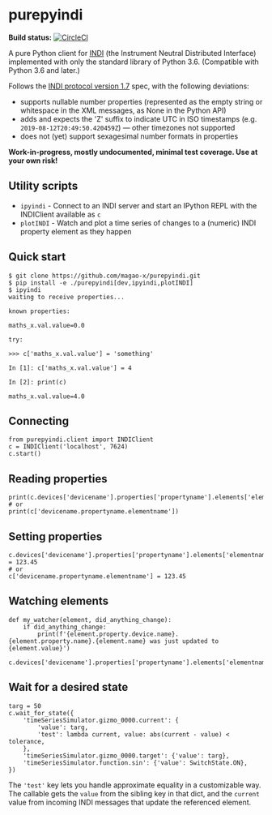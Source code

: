 # purepyindi

**Build status:** [![CircleCI](https://circleci.com/gh/magao-x/purepyindi.svg?style=svg)](https://circleci.com/gh/magao-x/purepyindi)

A pure Python client for [INDI](https://indilib.org/) (the Instrument Neutral Distributed Interface) implemented with only the standard library of Python 3.6. (Compatible with Python 3.6 and later.)

Follows the [INDI protocol version 1.7](http://www.clearskyinstitute.com/INDI/INDI.pdf) spec, with the following deviations:

  - supports nullable number properties (represented as the empty string or whitespace in the XML messages, as None in the Python API)
  - adds and expects the 'Z' suffix to indicate UTC in ISO timestamps (e.g. `2019-08-12T20:49:50.420459Z`) — other timezones not supported
  - does not (yet) support sexagesimal number formats in properties

**Work-in-progress, mostly undocumented, minimal test coverage. Use at your own risk!**

## Utility scripts

  * `ipyindi` - Connect to an INDI server and start an IPython REPL with the INDIClient available as `c`
  * `plotINDI` - Watch and plot a time series of changes to a (numeric) INDI property element as they happen

## Quick start

```
$ git clone https://github.com/magao-x/purepyindi.git
$ pip install -e ./purepyindi[dev,ipyindi,plotINDI]
$ ipyindi
waiting to receive properties...

known properties:

maths_x.val.value=0.0

try:

>>> c['maths_x.val.value'] = 'something'

In [1]: c['maths_x.val.value'] = 4

In [2]: print(c)

maths_x.val.value=4.0
```

## Connecting

```
from purepyindi.client import INDIClient
c = INDIClient('localhost', 7624)
c.start()
```

## Reading properties

```
print(c.devices['devicename'].properties['propertyname'].elements['elementname'].value)
# or
print(c['devicename.propertyname.elementname'])
```

## Setting properties

```
c.devices['devicename'].properties['propertyname'].elements['elementname'].value = 123.45
# or
c['devicename.propertyname.elementname'] = 123.45
```

## Watching elements

```
def my_watcher(element, did_anything_change):
    if did_anything_change:
        print(f'{element.property.device.name}.{element.property.name}.{element.name} was just updated to {element.value}')

c.devices['devicename'].properties['propertyname'].elements['elementname'].add_watcher(my_watcher)
```

## Wait for a desired state

```
targ = 50
c.wait_for_state({
    'timeSeriesSimulator.gizmo_0000.current': {
        'value': targ,
        'test': lambda current, value: abs(current - value) < tolerance,
    },
    'timeSeriesSimulator.gizmo_0000.target': {'value': targ},
    'timeSeriesSimulator.function.sin': {'value': SwitchState.ON},
})
```

The `'test'` key lets you handle approximate equality in a customizable way. The callable gets the `value` from the sibling key in that dict, and the `current` value from incoming INDI messages that update the referenced element.
